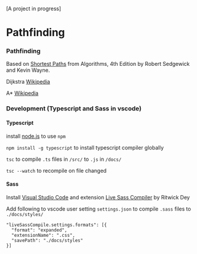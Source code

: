 [A project in progress]

# Pathfinding

### Pathfinding

Based on [Shortest Paths](https://algs4.cs.princeton.edu/44sp/) from Algorithms, 4th Edition by Robert Sedgewick and Kevin Wayne.

Dijkstra [Wikipedia](https://en.wikipedia.org/wiki/Dijkstra%27s_algorithm)

A* [Wikipedia](https://en.wikipedia.org/wiki/A*_search_algorithm)

### Development (Typescript and Sass in vscode)

#### Typescript

install [node.js](https://nodejs.org/en/download/) to use ``npm``

``npm install -g typescript`` to install typescript compiler globally

``tsc`` to compile ``.ts`` files in ``/src/`` to ``.js`` in ``/docs/``

``tsc --watch`` to recompile on file changed

#### Sass

Install [Visual Studio Code](https://code.visualstudio.com/) and extension [Live Sass Compiler](https://github.com/ritwickdey/vscode-live-sass-compiler) by Ritwick Dey

Add following to vscode user setting ``settings.json`` to compile ``.sass`` files to ``./docs/styles/``
```
"liveSassCompile.settings.formats": [{
  "format": "expanded",
  "extensionName": ".css",
  "savePath": "./docs/styles"
}]
```
